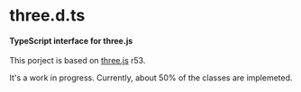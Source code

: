 three.d.ts
====
#### TypeScript interface for three.js ####

This porject is based on [three.js](http://mrdoob.github.com/three.js/) r53.

It's a work in progress. 
Currently, about 50% of the classes are implemeted.